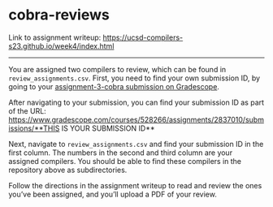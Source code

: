 # cobra-reviews

Link to assignment writeup: https://ucsd-compilers-s23.github.io/week4/index.html

---

You are assigned two compilers to review, which can be found in `review_assignments.csv`. First, you need to find your own submission ID, by going to your [assignment-3-cobra submission on Gradescope](https://www.gradescope.com/courses/528266/assignments/2837010/).

After navigating to your submission, you can find your submission ID as part of the URL: https://www.gradescope.com/courses/528266/assignments/2837010/submissions/**THIS IS YOUR SUBMISSION ID**

Next, navigate to `review_assignments.csv` and find your submission ID in the first column. The numbers in the second and third column are your assigned compilers. You should be able to find these compilers in the repository above as subdirectories.

Follow the directions in the assignment writeup to read and review the ones you’ve been assigned, and you’ll upload a PDF of your review.


